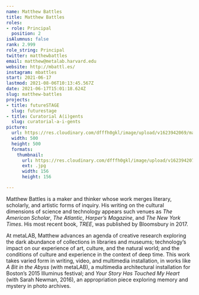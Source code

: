 ```yaml
---
name: Matthew Battles
title: Matthew Battles
roles:
- role: Principal
  position: 2
isAlumnus: false
rank: 2.999
role_string: Principal
twitter: matthewbattles
email: matthew@metalab.harvard.edu
website: http://mbattl.es/
instagram: mbattles
start: 2021-06-17
lastmod: 2021-08-06T10:13:45.567Z
date: 2021-06-17T15:01:18.624Z
slug: matthew-battles
projects:
- title: futureSTAGE
  slug: futurestage
- title: Curatorial A(i)gents
  slug: curatorial-a-i-gents
picture:
  url: https://res.cloudinary.com/dfffh0gkl/image/upload/v1623942069/matthew_17805c8fda.jpg
  width: 500
  height: 500
  formats:
    thumbnail:
      url: https://res.cloudinary.com/dfffh0gkl/image/upload/v1623942070/thumbnail_matthew_17805c8fda.jpg
      ext: .jpg
      width: 156
      height: 156

---
```

Matthew Battles is a maker and thinker whose work merges literary, scholarly, and artistic forms of inquiry. His writing on the cultural dimensions of science and technology appears such venues as *The American Scholar*, *The Atlantic*, *Harper’s Magazine*, and *The New York Times*. His most recent book, *TREE*, was published by Bloomsbury in 2017.
  
At metaLAB, Matthew advances an agenda of creative research exploring the dark abundance of collections in libraries and museums; technology’s impact on our experience of art, culture, and the natural world; and the conditions of culture and experience in the context of deep time. This work takes varied form in writing, video, and multimedia installation, in works like *A Bit in the Abyss* (with metaLAB), a multimedia architectural installation for Boston’s 2015 Illuminus festival; and *Your Story Has Touched My Heart* (with Sarah Newman, 2016), an appropriation piece exploring memory and mystery in photo archives.